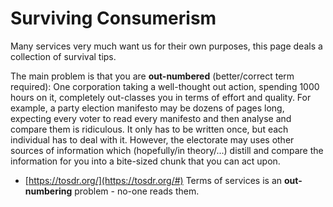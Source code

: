 # Surviving Consumerism

Many services very much want us for their own purposes, this page deals a collection of survival tips.

The main problem is that you are **out-numbered** \(better/correct term required\): One corporation taking a well-thought out action, spending 1000 hours on it, completely out-classes you in terms of effort and quality. For example, a party election manifesto may be dozens of pages long, expecting every voter to read every manifesto and then analyse and compare them is ridiculous. It only has to be written once, but each individual has to deal with it. However, the electorate may uses other sources of information which \(hopefully/in theory/...\) distill and compare the information for you into a bite-sized chunk that you can act upon.

* [https://tosdr.org/](https://tosdr.org/#) Terms of services is an **out-numbering** problem - no-one reads them.



